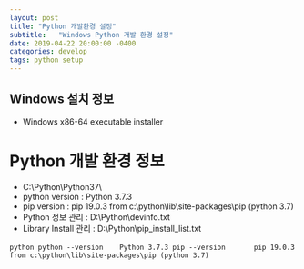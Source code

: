 ```yaml
---
layout: post
title: "Python 개발환경 설정"
subtitle:   "Windows Python 개발 환경 설정"
date: 2019-04-22 20:00:00 -0400
categories: develop
tags: python setup
---
```


## Windows 설치 정보
[Python 3.7.3]: https://www.python.org/downloads/release/python-373/
- Windows x86-64 executable installer

# Python 개발 환경 정보
- C:\Python\Python37\
- python version : Python 3.7.3
- pip version : pip 19.0.3 from c:\python\lib\site-packages\pip (python 3.7)
- Python 정보 관리 : D:\Python\devinfo.txt 
- Library Install 관리 : D:\Python\pip_install_list.txt 


​```python
python --version	Python 3.7.3
pip --version		pip 19.0.3 from c:\python\lib\site-packages\pip (python 3.7)
​```

